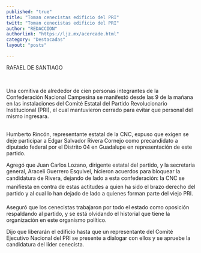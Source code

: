 ```yaml
---
published: "true"
title: "Toman cenecistas edificio del PRI"
twitt: "Toman cenecistas edificio del PRI"
author: "REDACCION"
authorlink: "https://ljz.mx/acercade.html"
category: "Destacadas"
layout: "posts"

---
```



  RAFAEL DE SANTIAGO



   


Una comitiva de alrededor de cien personas integrantes de la Confederación Nacional Campesina se manifestó desde las 9 de la mañana en las instalaciones del Comité Estatal del Partido Revolucionario Institucional (PRI), el cual mantuvieron cerrado para evitar que personal del mismo ingresara.  
 


  Humberto Rincón, representante estatal de la CNC, expuso que exigen se deje participar a Edgar Salvador Rivera Cornejo como precandidato a diputado federal por el Distrito 04 en Guadalupe en representación de este partido.



  Agregó que Juan Carlos Lozano, dirigente estatal del partido, y la secretaria general, Araceli Guerrero Esquivel, hicieron acuerdos para bloquear la candidatura de Rivera, dejando de lado a esta confederación: la CNC se manifiesta en contra de estas actitudes a quien ha sido el brazo derecho del partido y al cual lo han dejado de lado a quienes forman parte del viejo PRI.



  Aseguró que los cenecistas trabajaron por todo el estado como oposición respaldando al partido, y se está olvidando el historial que tiene la organización en este organismo político.



  Dijo que liberarán el edificio hasta que un representante del Comité Ejecutivo Nacional del PRI se presente a dialogar con ellos y se apruebe la candidatura del líder cenecista.

